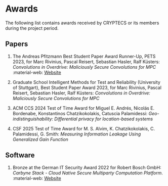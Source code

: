 # Awards

The following list contains awards received by CRYPTECS or its members during the project period.

## Papers

1. The Andreas Pfitzmann Best Student Paper Award Runner-Up, PETS 2023, for Marc Rivinius, Pascal Reisert, Sebastian Hasler, Ralf Küsters: _Convolutions in Overdrive: Maliciously Secure Convolutions for MPC_<br>
:material-web: [Website](https://petsymposium.org/student-paper-award.php)

1. Graduate School Intelligent Methods for Test and Reliability (University of Stuttgart), Best Student Paper Award 2023, for Marc Rivinius, Pascal Reisert, Sebastian Hasler, Ralf Küsters: _Convolutions in Overdrive: Maliciously Secure Convolutions for MPC_


1. ACM CCS 2024 Test of Time Award for Miguel E. Andrés, Nicolás E. Bordenabe, Konstantinos Chatzikokolakis, Catuscia Palamidessi: _Geo-indistinguishability: Differential privacy for location-based systems_

1. CSF 2025 Test of Time Award for M. S. Alvim, K. Chatzikokolakis, C. Palamidessi, G. Smith: _Measuring Information Leakage Using Generalized Gain Function_

## Software

1. Bronze at the German IT Security Award 2022 for Robert Bosch GmbH: _Carbyne Stack - Cloud Native Secure Multiparty
Computation Platform_. <br>
:material-web: [Website](https://carbynestack.io)